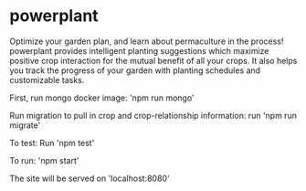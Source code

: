 # powerplant

Optimize your garden plan, and learn about permaculture in the process! powerplant provides intelligent planting suggestions which maximize positive crop interaction for the mutual benefit of all your crops. It also helps you track the progress of your garden with planting schedules and customizable tasks.

First, run mongo docker image: 'npm run mongo'

Run migration to pull in crop and crop-relationship information: run 'npm run migrate'

To test: Run 'npm test'

To run: 'npm start'

The site will be served on 'localhost:8080'
